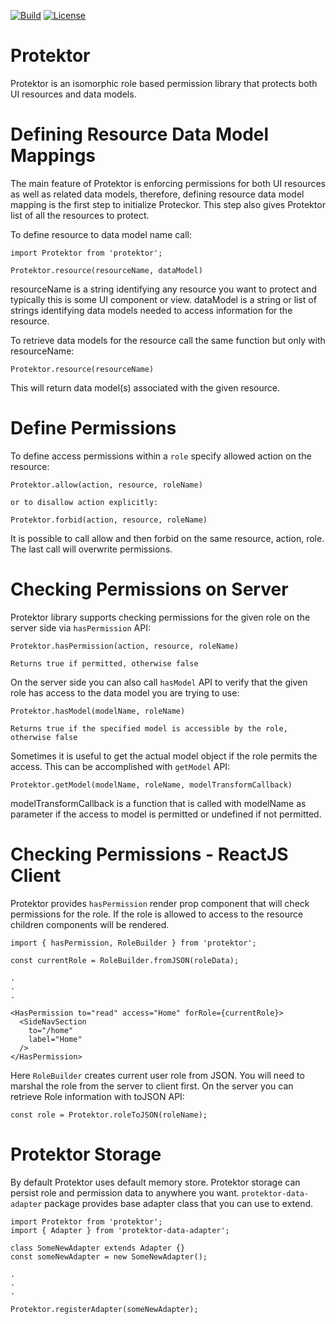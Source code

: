 [![Build][Build-Status-Image]][Build-Status-Url] [![License][License-Image]][License-Url]


# Protektor
Protektor is an isomorphic role based permission library that protects both UI resources and data models.

# Defining Resource Data Model Mappings
The main feature of Protektor is enforcing permissions for both UI resources as well as related data models, therefore, defining resource data model mapping is the first step to initialize Proteckor.  This step also gives Protektor list of all the resources to protect.

To define resource to data model name call:
```
import Protektor from 'protektor';

Protektor.resource(resourceName, dataModel)
```
resourceName is a string identifying any resource you want to protect and typically this is some UI component or view.  dataModel is a string or list of strings identifying data models needed to access information for the resource.

To retrieve data models for the resource call the same function but only with resourceName:
```
Protektor.resource(resourceName)
```
This will return data model(s) associated with the given resource.

# Define Permissions
To define access permissions within a `role` specify allowed action on the resource:
```
Protektor.allow(action, resource, roleName)

or to disallow action explicitly:

Protektor.forbid(action, resource, roleName)
```

It is possible to call allow and then forbid on the same resource, action, role.  The last call will overwrite permissions.

# Checking Permissions on Server
Protektor library supports checking permissions for the given role on the server side via `hasPermission` API:

```
Protektor.hasPermission(action, resource, roleName)

Returns true if permitted, otherwise false
```

On the server side you can also call `hasModel` API to verify that the given role has access to the data model you are trying to use:

```
Protektor.hasModel(modelName, roleName)

Returns true if the specified model is accessible by the role, otherwise false
```

Sometimes it is useful to get the actual model object if the role permits the access.  This can be accomplished with `getModel` API:

```
Protektor.getModel(modelName, roleName, modelTransformCallback)
```

modelTransformCallback is a function that is called with modelName as parameter if the access to model is permitted or undefined if not permitted.

# Checking Permissions - ReactJS Client
Protektor provides `hasPermission` render prop component that will check permissions for the role.  If the role is allowed to access to the resource children components will be rendered.

```
import { hasPermission, RoleBuilder } from 'protektor';

const currentRole = RoleBuilder.fromJSON(roleData);

.
.
.

<HasPermission to="read" access="Home" forRole={currentRole}>
  <SideNavSection
    to="/home"
    label="Home"
  />
</HasPermission>
```

Here `RoleBuilder` creates current user role from JSON.  You will need to marshal the role from the server to client first.  On the server you can retrieve Role information with toJSON API:

```
const role = Protektor.roleToJSON(roleName);
```

# Protektor Storage
By default Protektor uses default memory store.  Protektor storage can persist role and permission data to anywhere you want.  `protektor-data-adapter` package provides base adapter class that you can use to extend.

```
import Protektor from 'protektor'; 
import { Adapter } from 'protektor-data-adapter';

class SomeNewAdapter extends Adapter {}
const someNewAdapter = new SomeNewAdapter();

.
.
.

Protektor.registerAdapter(someNewAdapter);
```



[Build-Status-Url]: https://drone-server.xrtc.cloud/iris-platform/protektor
[Build-Status-Image]: https://drone-server.xrtc.cloud/api/badges/iris-platform/protektor/status.svg
[License-Url]: http://opensource.org/licenses/MIT
[License-Image]: https://img.shields.io/badge/License-MIT-blue.svg
